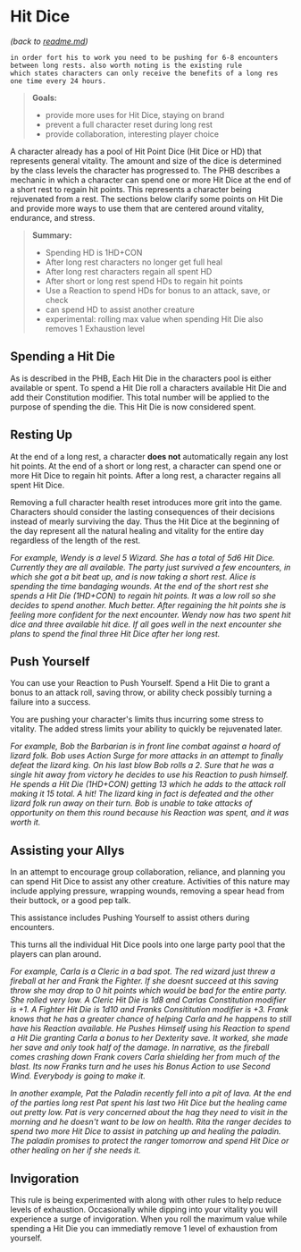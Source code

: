 # Hit Dice
_(back to [readme.md](readme.md))_

```
in order fort his to work you need to be pushing for 6-8 encounters
between long rests. also worth noting is the existing rule
which states characters can only receive the benefits of a long res 
one time every 24 hours.
```

> **Goals:**
>
> * provide more uses for Hit Dice, staying on brand
> * prevent a full character reset during long rest
> * provide collaboration, interesting player choice

A character already has a pool of Hit Point Dice (Hit Dice or HD) that represents general vitality. The amount and size of the dice is determined by the class levels the character has progressed to. The PHB describes a mechanic in which a character can spend one or more Hit Dice at the end of a short rest to regain hit points. This represents a character being rejuvenated from a rest. The sections below clarify some points on Hit Die and provide more ways to use them that are centered around vitality, endurance, and stress.

> **Summary:**
>
> * Spending HD is 1HD+CON
> * After long rest characters no longer get full heal
> * After long rest characters regain all spent HD
> * After short or long rest spend HDs to regain hit points
> * Use a Reaction to spend HDs for bonus to an attack, save, or check
> * can spend HD to assist another creature
> * experimental: rolling max value when spending Hit Die also removes 1 Exhaustion level

## Spending a Hit Die

As is described in the PHB, Each Hit Die in the characters pool is either available or spent. To spend a Hit Die roll a characters available Hit Die and add their Constitution modifier. This total number will be applied to the purpose of spending the die. This Hit Die is now considered spent.

## Resting Up

At the end of a long rest, a character **does not** automatically regain any lost hit points. At the end of a short or long rest, a character can spend one or more Hit Dice to regain hit points. After a long rest, a character regains all spent Hit Dice.

Removing a full character health reset introduces more grit into the game. Characters should consider the lasting consequences of their decisions instead of mearly surviving the day. Thus the Hit Dice at the beginning of the day represent all the natural healing and vitality for the entire day regardless of the length of the rest.

*For example, Wendy is a level 5 Wizard. She has a total of 5d6 Hit Dice. Currently they are all available. The party just survived a few encounters, in which she got a bit beat up, and is now taking a short rest. Alice is spending the time bandaging wounds. At the end of the short rest she spends a Hit Die (1HD+CON) to regain hit points. It was a low roll so she decides to spend another. Much better. After regaining the hit points she is feeling more confident for the next encounter. Wendy now has two spent hit dice and three available hit dice. If all goes well in the next encounter she plans to spend the final three Hit Dice after her long rest.*

## Push Yourself

You can use your Reaction to Push Yourself. Spend a Hit Die to grant a bonus to an attack roll, saving throw, or ability check possibly turning a failure into a success.

You are pushing your character's limits thus incurring some stress to vitality. The added stress limits your ability to quickly be rejuvenated later.

*For example, Bob the Barbarian is in front line combat against a hoard of lizard folk. Bob uses Action Surge for more attacks in an attempt to finally defeat the lizard king. On his last blow Bob rolls a 2. Sure that he was a single hit away from victory he decides to use his Reaction to push himself. He spends a Hit Die (1HD+CON) getting 13 which he adds to the attack roll making it 15 total. A hit! The lizard king in fact is defeated and the other lizard folk run away on their turn. Bob is unable to take attacks of opportunity on them this round because his Reaction was spent, and it was worth it.*

## Assisting your Allys

In an attempt to encourage group collaboration, reliance, and planning you can spend Hit Dice to assist any other creature. Activities of this nature may include applying pressure, wrapping wounds, removing a spear head from their buttock, or a good pep talk.

This assistance includes Pushing Yourself to assist others during encounters.

This turns all the individual Hit Dice pools into one large party pool that the players can plan around.

*For example, Carla is a Cleric in a bad spot. The red wizard just threw a fireball at her and Frank the Fighter. If she doesnt succeed at this saving throw she may drop to 0 hit points which would be bad for the entire party. She rolled very low. A Cleric Hit Die is 1d8 and Carlas Constitution modifier is +1. A Fighter Hit Die is 1d10 and Franks Consititution modifier is +3. Frank knows that he has a greater chance of helping Carla and he happens to still have his Reaction available. He Pushes Himself using his Reaction to spend a Hit Die granting Carla a bonus to her Dexterity save. It worked, she made her save and only took half of the damage. In narrative, as the fireball comes crashing down Frank covers Carla shielding her from much of the blast. Its now Franks turn and he uses his Bonus Action to use Second Wind. Everybody is going to make it.*

*In another example, Pat the Paladin recently fell into a pit of lava. At the end of the parties long rest Pat spent his last two Hit Dice but the healing came out pretty low. Pat is very concerned about the hag they need to visit in the morning and he doesn't want to be low on health. Rita the ranger decides to spend two more Hit Dice to assist in patching up and healing the paladin. The paladin promises to protect the ranger tomorrow and spend Hit Dice or other healing on her if she needs it.*

## Invigoration

This rule is being experimented with along with other rules to help reduce levels of exhaustion. Occasionally while dipping into your vitality you will experience a surge of invigoration. When you roll the maximum value while spending a Hit Die you can immediatly remove 1 level of exhaustion from yourself.

